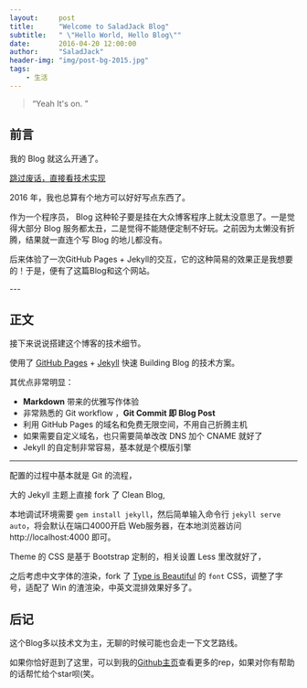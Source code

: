 ```yaml
---
layout:     post
title:      "Welcome to SaladJack Blog"
subtitle:   " \"Hello World, Hello Blog\""
date:       2016-04-20 12:00:00
author:     "SaladJack"
header-img: "img/post-bg-2015.jpg"
tags:
    - 生活
---
```


> “Yeah It's on. ”


## 前言

我的 Blog 就这么开通了。

[跳过废话，直接看技术实现 ](#build)



2016 年，我也总算有个地方可以好好写点东西了。


作为一个程序员， Blog 这种轮子要是挂在大众博客程序上就太没意思了。一是觉得大部分 Blog 服务都太丑，二是觉得不能随便定制不好玩。之前因为太懒没有折腾，结果就一直连个写 Blog 的地儿都没有。

后来体验了一次GitHub Pages + Jekyll的交互，它的这种简易的效果正是我想要的！于是，便有了这篇Blog和这个网站。


<p id = "build"></p>
---

## 正文

接下来说说搭建这个博客的技术细节。  

使用了 [GitHub Pages](https://pages.github.com/) + [Jekyll](http://jekyllrb.com/) 快速 Building Blog 的技术方案。

其优点非常明显：

* **Markdown** 带来的优雅写作体验
* 非常熟悉的 Git workflow ，**Git Commit 即 Blog Post**
* 利用 GitHub Pages 的域名和免费无限空间，不用自己折腾主机
* 如果需要自定义域名，也只需要简单改改 DNS 加个 CNAME 就好了
* Jekyll 的自定制非常容易，基本就是个模版引擎



---

配置的过程中基本就是 Git 的流程，

大的 Jekyll 主题上直接 fork 了 Clean Blog,

本地调试环境需要 `gem install jekyll`，然后简单输入命令行 `jekyll serve auto`，将会默认在端口4000开启 Web服务器，在本地浏览器访问 http://localhost:4000 即可。

Theme 的 CSS 是基于 Bootstrap 定制的，相关设置 Less 里改就好了，

之后考虑中文字体的渲染，fork 了 [Type is Beautiful](http://www.typeisbeautiful.com/) 的 `font` CSS，调整了字号，适配了 Win 的渣渲染，中英文混排效果好多了。

## 后记
这个Blog多以技术文为主，无聊的时候可能也会走一下文艺路线。

如果你恰好逛到了这里，可以到我的[Github主页](https://github.com/SaladJack)查看更多的rep，如果对你有帮助的话帮忙给个star呗(笑。



